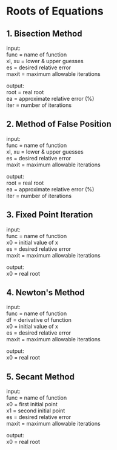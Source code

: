 # Roots of Equations  

## 1. Bisection Method
input:  
    func = name of function  
    xl, xu = lower & upper guesses  
    es = desired relative error  
    maxit = maximum allowable iterations  

output:  
    root = real root  
    ea = approximate relative error (%)  
    iter = number of iterations  

## 2. Method of False Position
input:  
    func = name of function  
    xl, xu = lower & upper guesses  
    es = desired relative error  
    maxit = maximum allowable iterations  

output:  
    root = real root  
    ea = approximate relative error (%)  
    iter = number of iterations  

## 3. Fixed Point Iteration
input:  
    func = name of function  
    x0 = initial value of x  
    es = desired relative error  
    maxit = maximum allowable iterations  

output:  
    x0 = real root  

## 4. Newton's Method
input:  
    func = name of function  
    df = derivative of function  
    x0 = initial value of x  
    es = desired relative error  
    maxit = maximum allowable iterations  

output:  
    x0 = real root  
    
## 5. Secant Method
input:  
    func = name of function  
    x0 = first initial point  
    x1 = second initial point  
    es = desired relative error  
    maxit = maximum allowable iterations  

output:  
    x0 = real root  